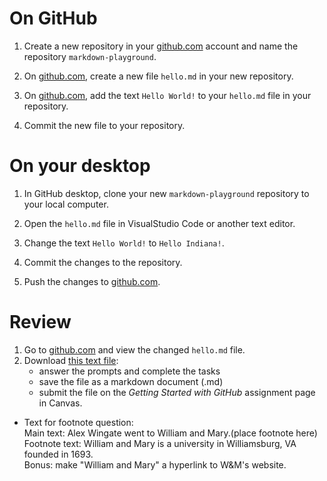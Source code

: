 
# On GitHub

1. Create a new repository in your [github.com](https://github.com) account and name the repository `markdown-playground`.

2. On [github.com](https://github.com), create a new file `hello.md` in your new repository.

3. On [github.com](https://github.com), add the text `Hello World!` to your `hello.md` file in your repository.

4. Commit the new file to your repository.

# On your desktop

1. In GitHub desktop, clone your new `markdown-playground` repository to your local computer.

2. Open the `hello.md` file in VisualStudio Code or another text editor.

3. Change the text `Hello World!` to `Hello Indiana!`.

4. Commit the changes to the repository.

5. Push the changes to [github.com](https://github.com).


# Review

1. Go to [github.com](https://github.com) and view the changed `hello.md` file.
2. Download [this text file](getting-started-with-git-lab.txt):
    - answer the prompts and complete the tasks
    - save the file as a markdown document (.md)
    - submit the file on the _Getting Started with GitHub_ assignment page in Canvas.


- Text for footnote question:  
Main text: Alex Wingate went to William and Mary.(place footnote here)  
Footnote text: William and Mary is a university in Williamsburg, VA founded in 1693.  
Bonus: make "William and Mary" a hyperlink to W&M's website. 
